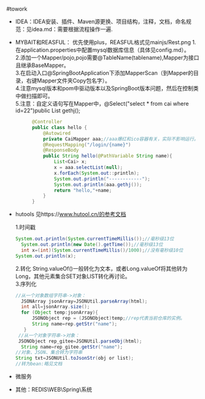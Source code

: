 #towork

+ IDEA：IDEA安装、插件、Maven源更换、项目结构，注释，文档，命名规范：见idea.md：需要根据流程操作一遍.
  
+ MYBAIT和REASFUL：
  优先使用plus，REASFUL格式见mainjs/Rest.png
  1.在application.properties中配置mysql数据库信息（具体见config.md）。    
  2.添加一个Mapper/pojo,pojo需要@TableName(tablename),Mapper为接口且继承BaseMapper。    
  3.在启动入口@SpringBootApplication下添加MapperScan（到Mapper的目录，右键Mapper文件夹Copy包名字）。   
  4.注意mysql版本和pom中驱动版本以及SpringBoot版本问题，然后在控制类中做扫描即可。    
  5.注意：自定义语句写在Mapper中，@Select("select * from cai where id=22")public List<Cai> gethj();   
  
  ````java
        @Controller
        public class hello {
            @Autowired
            private CaiMapper aaa;//aaa爆红和ico容器有关，实际不影响运行。
            @RequestMapping("/login/{name}")
            @ResponseBody
            public String hello(@PathVariable String name){
                List<Cai> x;
                x = aaa.selectList(null);
                x.forEach(System.out::println);
                System.out.println("------------");
                System.out.println(aaa.gethj());
                return "hello,"+name;
            }
        }

  ````

+ hutools
  见https://www.hutool.cn/的参考文档
  
  1.时间戳
  
  ````java
  System.out.println(System.currentTimeMillis());//毫秒级13位
	System.out.println(new Date().getTime());//毫秒级13位
	int x=(int)(System.currentTimeMillis()/1000);//没有毫秒级10位
  System.out.println(x);
  ````
  2.转化
  String.valueOf()一般转化为文本，或者Long.valueOf将其他转为Long，其他元素集合SET对象LIST转化再讨论。    
  3.序列化

  ````java
  //从一个对象数组字符串->对象：
    JSONArray jsonArray=JSONUtil.parseArray(html);
    int all=jsonArray.size();
    for (Object temp:jsonArray){  
        JSONObject rep = (JSONObject)temp;//rep代表当前仓库的实例。
        String name=rep.getStr("name");
     }
   //从一个对象字符串->对象：
   JSONObject rep_gitee=JSONUtil.parseObj(html);
    String name=rep_gitee.getStr("name");
  //对象、JSON、集合转为字符串
  String txt=JSONUtil.toJsonStr(obj or list);
  //转为bean:略见文档
  
  ````

  
+ 微服务
  
+ 其他：REDIS\WEB\Spring\系统

